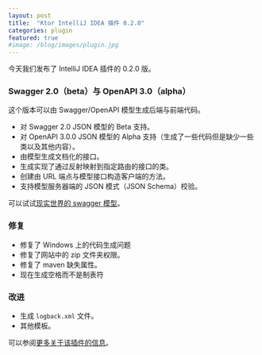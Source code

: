 ```yaml
---
layout: post
title:  "Ktor IntelliJ IDEA 插件 0.2.0"
categories: plugin
featured: true
#image: /blog/images/plugin.jpg
---
```


今天我们发布了 IntelliJ IDEA 插件的 0.2.0 版。

### Swagger 2.0（beta）与 OpenAPI 3.0（alpha）

这个版本可以由 Swagger/OpenAPI 模型生成后端与前端代码。

* 对 Swagger 2.0 JSON 模型的 Beta 支持。
* 对 OpenAPI 3.0.0 JSON 模型的 Alpha 支持（生成了一些代码但是缺少一些类以及其他内容）。
* 由模型生成文档化的接口。
* 生成实现了通过反射映射到指定路由的接口的类。
* 创建由 URL 端点与模型接口构造客户端的方法。
* 支持模型服务器端的 JSON 模式（JSON Schema）校验。

可以试试[现实世界的 swagger 模型](https://github.com/ktorio/ktor-init-tools/blob/5f72587a95da0eabf4ce106c2ca31cffdc22a155/ktor-generator/jvm/testresources/swagger.json)。

### 修复

* 修复了 Windows 上的代码生成问题
* 修复了网站中的 zip 文件夹权限。
* 修复了 maven 缺失属性。
* 现在生成空格而不是制表符

### 改进

* 生成 `logback.xml` 文件。
* 其他模板。

可以参阅[更多关于该插件的信息](/quickstart/quickstart/intellij-idea/plugin.html)。
